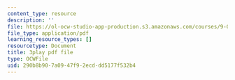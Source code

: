 ```yaml
---
content_type: resource
description: ''
file: https://ol-ocw-studio-app-production.s3.amazonaws.com/courses/9-00sc-introduction-to-psychology-fall-2011/290b8b907a0947f92ecddd5177f532b4_z9XQpjNgeBI.pdf
file_type: application/pdf
learning_resource_types: []
resourcetype: Document
title: 3play pdf file
type: OCWFile
uid: 290b8b90-7a09-47f9-2ecd-dd5177f532b4
---
```

